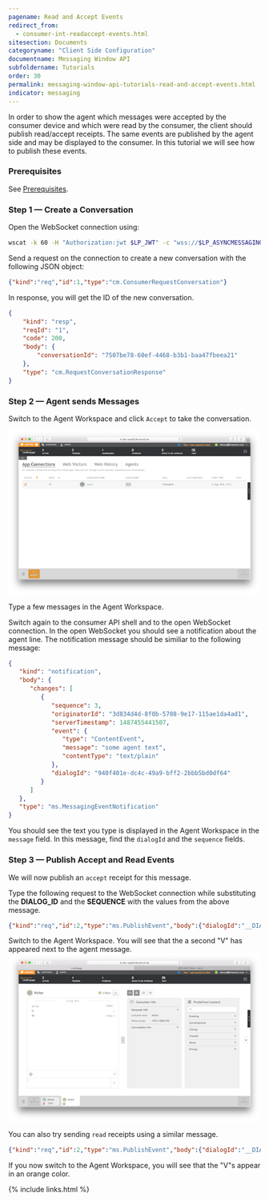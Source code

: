 ```yaml
---
pagename: Read and Accept Events
redirect_from:
  - consumer-int-readaccept-events.html
sitesection: Documents
categoryname: "Client Side Configuration"
documentname: Messaging Window API
subfoldername: Tutorials
order: 30
permalink: messaging-window-api-tutorials-read-and-accept-events.html
indicator: messaging
---
```


In order to show the agent which messages were accepted by the consumer device and which were read by the consumer, the client should publish read/accept receipts. The same events are published by the agent side and may be displayed to the consumer. In this tutorial we will see how to publish these events.

### Prerequisites

See [Prerequisites](consumer-int-get-msg.html#prerequisites).

### Step 1 — Create a Conversation

Open the WebSocket connection using:

```sh
wscat -k 60 -H "Authorization:jwt $LP_JWT" -c "wss://$LP_ASYNCMESSAGINGENT/ws_api/account/$LP_ACCOUNT/messaging/consumer?v=3"
```

Send a request on the connection to create a new conversation with the following JSON object:

```json
{"kind":"req","id":1,"type":"cm.ConsumerRequestConversation"}
```

In response, you will get the ID of the new conversation.

```json
{
	"kind": "resp",
	"reqId": "1",
	"code": 200,
	"body": {
		"conversationId": "7507be78-60ef-4468-b3b1-baa47fbeea21"
	},
	"type": "cm.RequestConversationResponse"
}
```

### Step 2 — Agent sends Messages

Switch to the Agent Workspace and click ``Accept`` to take the conversation.

![agent-ring](img/ring.png)

Type a few messages in the Agent Workspace.

Switch again to the consumer API shell and to the open WebSocket connection. In the open WebSocket you should see a notification about the agent line. The notification message should be similiar to the following message:

```json
{
   "kind": "notification",
   "body": {
      "changes": [
         {
            "sequence": 3,
            "originatorId": "3d834d4d-8f0b-5708-9e17-115ae1da4ad1",
            "serverTimestamp": 1487455441507,
            "event": {
               "type": "ContentEvent",
               "message": "some agent text",
               "contentType": "text/plain"
            },
            "dialogId": "940f401e-dc4c-49a9-bff2-2bbb5bd0df64"
         }
      ]
   },
   "type": "ms.MessagingEventNotification"
}
```

You should see the text you type is displayed in the Agent Workspace in the ``message`` field. In this message, find the ``dialogId`` and the ``sequence`` fields.

### Step 3 — Publish Accept and Read Events

We will now publish an ``accept`` receipt for this message.

Type the following request to the WebSocket connection while substituting the __DIALOG_ID__ and the __SEQUENCE__ with the values from the above message.

```json
{"kind":"req","id":2,"type":"ms.PublishEvent","body":{"dialogId":"__DIALOG_ID__","event":{"type" : "AcceptStatusEvent" , "status" : "ACCEPT", "sequenceList" : [ __SEQUENCE__ ]}}}
```

Switch to the Agent Workspace. You will see that the a second "V" has appeared next to the agent message.
![](img/accept_read.png)

You can also try sending ``read`` receipts using a similar message.

```json
{"kind":"req","id":2,"type":"ms.PublishEvent","body":{"dialogId":"__DIALOG_ID__","event":{"type" : "AcceptStatusEvent" , "status" : "READ", "sequenceList" : [ __SEQUENCE__ ]}}}
```

If you now switch to the Agent Workspace, you will see that the "V"s appear in an orange color.

{% include links.html %}